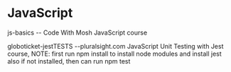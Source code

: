 # JavaScript
js-basics -- Code With Mosh JavaScript course

globoticket-jestTESTS --pluralsight.com JavaScript Unit Testing with Jest course, 
NOTE: first run npm install to install node modules and install jest also if not installed, then  can run npm test
